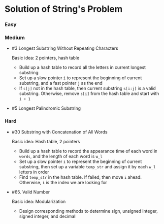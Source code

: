 # Solution of String's Problem

### Easy



### Medium

- \#3 Longest Substring Without Repeating Characters

  Basic idea: 2 pointers, hash table

  - Build up a hash table to record all the letters in current longest substring
  - Set up a slow pointer `i` to represent the beginning of current substring, and a fast pointer `j` as the end
  - If `s[j]` not in the hash table, then current substring `s[i:j]` is a valid substring. Otherwise, remove `s[i]` from the hash table and start with `i + 1`

- \#5 Longest Palindromic Substring

  

### Hard

- \#30 Substring with Concatenation of All Words

  Basic idea: Hash table, 2 pointers

  - Build up a hash table to record the appearance time of each word in `words`, and the length of each word is `w_l`
  - Set up a slow pointer `i` to represent the beginning of current substring, then set up a variable `temp_str` and assign it by each `w_l` letters in order
  - Find `temp_str` in the hash table. If failed, then move `i` ahead. Otherwise, `i` is the index we are looking for

- \#65. Valid Number

  Basic idea: Modularization

  - Design corresponding methods to determine sign, unsigned integer, signed integer, and decimal